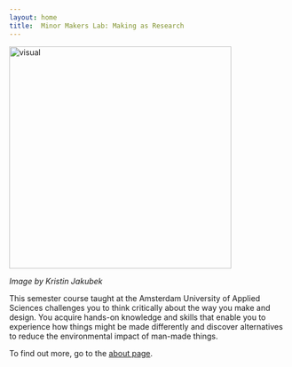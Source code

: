 ```yaml
---
layout: home
title:  Minor Makers Lab: Making as Research
---
```


<img src= "./images/critialmaking3dweek_pixelated.jpg" alt="visual" width="400"/>

*Image by Kristin Jakubek*

This semester course taught at the Amsterdam University of Applied Sciences challenges you to think critically about the way you make and design. You acquire hands-on knowledge and skills that enable you to experience how things might be made differently and discover alternatives to reduce the environmental impact of man-made things. 

To find out more, go to the [about page](./about.md).